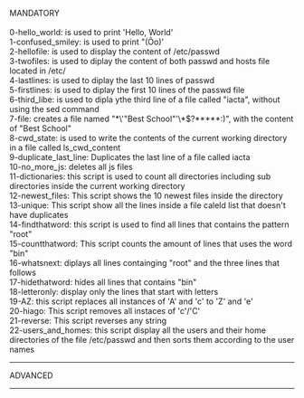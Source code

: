 MANDATORY<br>
<br>
0-hello_world: is used to print 'Hello, World'<br>
1-confused_smiley: is used to print "(Ôo)'<br>
2-hellofile: is used to display the content of /etc/passwd<br>
3-twofiles: is used to diplay the content of both passwd and hosts file located in /etc/<br>
4-lastlines: is used to diplay the last 10 lines of passwd<br>
5-firstlines: is used to diplay the first 10 lines of the passwd file<br>
6-third_libe: is used to dipla ythe third line of a file called "iacta", without using the sed command<br>
7-file: creates a file named "\*\\'"Best School"\'\\*$\?\*\*\*\*\*:)", with the content of "Best School"<br>
8-cwd_state: is used to write the contents of the current working directory in a file called ls_cwd_content<br>
9-duplicate_last_line: Duplicates the last line of a file called iacta<br>
10-no_more_js: deletes all js files<br>
11-dictionaries: this script is used to count all directories including sub directories inside the current working directory<br>
12-newest_files: This script shows the 10 newest files inside the directory<br>
13-unique: This script show all the lines inside a file caleld list that doesn't have duplicates<br>
14-findthatword: this script is used to find all lines that contains the pattern "root"<br>
15-countthatword: This script counts the amount of lines that uses the word "bin" <br>
16-whatsnext: diplays all lines containging "root" and the three lines that follows<br>
17-hidethatword: hides all lines that contains "bin"<br>
18-letteronly: display only the lines that start with letters<br>
19-AZ: this script replaces all instances of 'A' and 'c' to 'Z' and 'e'<br>
20-hiago: This script removes all instaces of 'c'/'C'<br>
21-reverse: This script reverses any string<br>
22-users_and_homes: this script display all the users and their home directories of the file /etc/passwd and then sorts them according to the user names<br>
<hr>
ADVANCED<br>
<hr>

